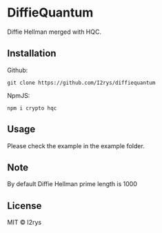 # DiffieQuantum
Diffie Hellman merged with HQC.

## Installation
Github:
```
git clone https://github.com/I2rys/diffiequantum
```

NpmJS:
```
npm i crypto hqc
```

## Usage
Please check the example in the example folder.

## Note
By default Diffie Hellman prime length is 1000

## License
MIT © I2rys